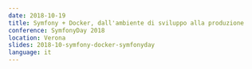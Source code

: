 ```yaml
---
date: 2018-10-19
title: Symfony + Docker, dall'ambiente di sviluppo alla produzione
conference: SymfonyDay 2018
location: Verona
slides: 2018-10-symfony-docker-symfonyday
language: it
---
```

